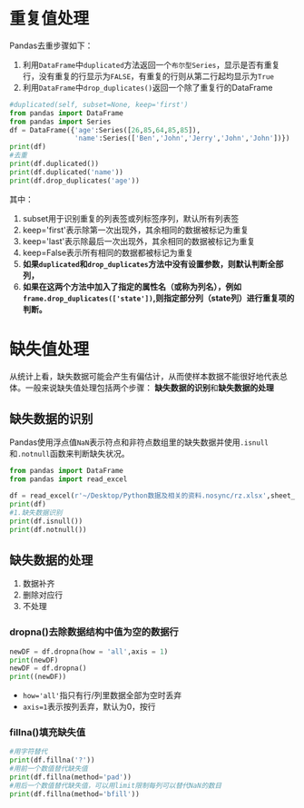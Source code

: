 # 重复值处理
Pandas去重步骤如下：
1. 利用`DataFrame`中`duplicated`方法返回一个`布尔型Series`，显示是否有重复行，没有重复的行显示为`FALSE`，有重复的行则从第二行起均显示为`True`
2. 利用`DataFrame`中`drop_duplicates()`返回一个除了重复行的DataFrame
```python
#duplicated(self, subset=None, keep='first')
from pandas import DataFrame
from pandas import Series
df = DataFrame({'age':Series([26,85,64,85,85]),
                'name':Series(['Ben','John','Jerry','John','John'])})
print(df)
#去重
print(df.duplicated())
print(df.duplicated('name'))
print(df.drop_duplicates('age'))
```
其中：
1. subset用于识别重复的列表签或列标签序列，默认所有列表签
2. keep='first'表示除第一次出现外，其余相同的数据被标记为重复
3. keep='last'表示除最后一次出现外，其余相同的数据被标记为重复
4. keep=False表示所有相同的数据都被标记为重复
5. **如果`duplicated`和`drop_duplicates`方法中没有设置参数，则默认判断全部列，**
6. **如果在这两个方法中加入了指定的属性名（或称为列名），例如`frame.drop_duplicates(['state'])`,则指定部分列（state列）进行重复项的判断。**

# 缺失值处理
从统计上看，缺失数据可能会产生有偏估计，从而使样本数据不能很好地代表总体。一般来说缺失值处理包括两个步骤：
**缺失数据的识别**和**缺失数据的处理**
## 缺失数据的识别
Pandas使用浮点值`NaN`表示符点和非符点数组里的缺失数据并使用`.isnull`和`.notnull`函数来判断缺失状况。
```python
from pandas import DataFrame
from pandas import read_excel

df = read_excel(r'~/Desktop/Python数据及相关的资料.nosync/rz.xlsx',sheet_name='Sheet2')
print(df)
#1.缺失数据识别
print(df.isnull())
print(df.notnull())
```
## 缺失数据的处理
1. 数据补齐
2. 删除对应行
3. 不处理
### dropna()去除数据结构中值为空的数据行
```python
newDF = df.dropna(how = 'all',axis = 1)
print(newDF)
newDF = df.dropna()
print((newDF))
```
+ `how='all'`指只有行/列里数据全部为空时丢弃
+ `axis=1`表示按列丢弃，默认为0，按行
### fillna()填充缺失值
```python
#用字符替代
print(df.fillna('?'))
#用前一个数值替代缺失值
print(df.fillna(method='pad'))
#用后一个数值替代缺失值，可以用limit限制每列可以替代NaN的数目
print(df.fillna(method='bfill'))
```

